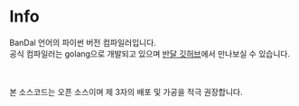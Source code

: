 # Info
BanDal 언어의 파이썬 버전 컴파일러입니다.<br>
공식 컴파일러는 golang으로 개발되고 있으며 [반달 깃허브](https://github.com/bandal-dev)에서 만나보실 수 있습니다.

<br><br>
본 소스코드는 오픈 소스이며 제 3자의 배포 및 가공을 적극 권장합니다.
